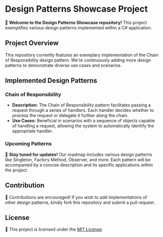 # Design Patterns Showcase Project

🌟 **Welcome to the Design Patterns Showcase repository!** This project exemplifies various design patterns implemented within a C# application.

## Project Overview

This repository currently features an exemplary implementation of the Chain of Responsibility design pattern. We're continuously adding more design patterns to demonstrate diverse use cases and scenarios.

## Implemented Design Patterns

### Chain of Responsibility

- **Description:** The Chain of Responsibility pattern facilitates passing a request through a series of handlers. Each handler decides whether to process the request or delegate it further along the chain.
- **Use Cases:** Beneficial in scenarios with a sequence of objects capable of handling a request, allowing the system to automatically identify the appropriate handler.

### Upcoming Patterns

🚀 **Stay tuned for updates!** Our roadmap includes various design patterns like Singleton, Factory Method, Observer, and more. Each pattern will be accompanied by a concise description and its specific applications within the project.

## Contribution

🤝 Contributions are encouraged! If you wish to add implementations of other design patterns, kindly fork this repository and submit a pull request.

## License

📝 This project is licensed under the [MIT License](LICENSE).
